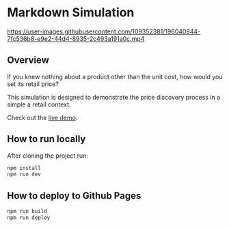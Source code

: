 # Markdown Simulation

https://user-images.githubusercontent.com/109352381/196040844-7fc536b8-e9e2-44d4-8935-2c493a191a0c.mp4

## Overview

If you knew nothing about a product other than the unit cost, how would you set its retail price?

This simulation is designed to demonstrate the price discovery process in a simple a retail context.

Check out the [live demo](https://zachtsk.github.io/markdown-simulation).

## How to run locally

After cloning the project run:

```bash
npm install
npm run dev
```

## How to deploy to Github Pages


```bash
npm run build
npm run deploy
```

